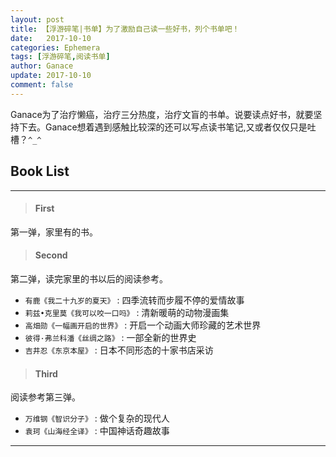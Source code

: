 ```yaml
---
layout: post
title: 【浮游碎笔|书单】为了激励自己读一些好书，列个书单吧！
date:   2017-10-10
categories: Ephemera
tags: [浮游碎笔,阅读书单]
author: Ganace
update: 2017-10-10
comment: false
---
```


Ganace为了治疗懒癌，治疗三分热度，治疗文盲的书单。说要读点好书，就要坚持下去。Ganace想着遇到感触比较深的还可以写点读书笔记,又或者仅仅只是吐槽？`^_^`


## Book List
---

> ####  First

第一弹，家里有的书。


> ####  Second

第二弹，读完家里的书以后的阅读参考。
- `有鹿《我二十九岁的夏天》`
    : 四季流转而步履不停的爱情故事
- `莉兹•克里莫《我可以咬一口吗》`
    : 清新暖萌的动物漫画集
- `高畑勋《一幅画开启的世界》`
    : 开启一个动画大师珍藏的艺术世界
- `彼得·弗兰科潘《丝绸之路》`
    : 一部全新的世界史
- `吉井忍《东京本屋》`
    : 日本不同形态的十家书店采访


> ####  Third

阅读参考第三弹。
- `万维钢《智识分子》`
    : 做个复杂的现代人
- `袁珂《山海经全译》`
    : 中国神话奇趣故事

---
